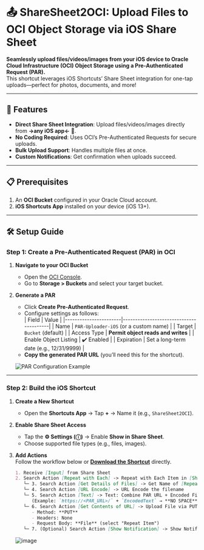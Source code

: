 # 📤 ShareSheet2OCI: Upload Files to OCI Object Storage via iOS Share Sheet

**Seamlessly upload files/videos/images from your iOS device to Oracle Cloud Infrastructure (OCI) Object Storage using a Pre-Authenticated Request (PAR).**  
This shortcut leverages iOS Shortcuts’ Share Sheet integration for one-tap uploads—perfect for photos, documents, and more!

---

## 🚀 Features
- **Direct Share Sheet Integration**: Upload files/videos/images directly from **→any iOS app←** 📱.
- **No Coding Required**: Uses OCI’s Pre-Authenticated Requests for secure uploads.
- **Bulk Upload Support**: Handles multiple files at once.
- **Custom Notifications**: Get confirmation when uploads succeed.

---

## 📋 Prerequisites
1. An **OCI Bucket** configured in your Oracle Cloud account.
2. **iOS Shortcuts App** installed on your device (iOS 13+).

---

## 🛠️ Setup Guide

### Step 1: Create a Pre-Authenticated Request (PAR) in OCI
1. **Navigate to your OCI Bucket**  
   - Open the [OCI Console](https://cloud.oracle.com/).
   - Go to **Storage > Buckets** and select your target bucket.

2. **Generate a PAR**  
   - Click **Create Pre-Authenticated Request**.
   - Configure settings as follows:  
     | Field                 | Value                                  |
     |-----------------------|----------------------------------------|
     | Name                  | `PAR-Uploader-iOS` (or a custom name)  |
     | Target                | `Bucket` (default)                    |
     | Access Type           | **Permit object reads and writes**    |
     | Enable Object Listing | ✔️ Enabled                            |
     | Expiration            | Set a long-term date (e.g., 12/31/9999) |
   - **Copy the generated PAR URL** (you’ll need this for the shortcut).

   ![PAR Configuration Example](https://github.com/user-attachments/assets/c2ae7462-58fd-4422-8c7c-9fa06709d520)

---

### Step 2: Build the iOS Shortcut
1. **Create a New Shortcut**  
   - Open the **Shortcuts App** → Tap **+** → Name it (e.g., `ShareSheet2OCI`).

2. **Enable Share Sheet Access**  
   - Tap the **⚙️ Settings (ⓘ)** → Enable **Show in Share Sheet**.
   - Choose supported file types (e.g., files, images).

3. **Add Actions**  
   Follow the workflow below or [**Download the Shortcut**](https://www.icloud.com/shortcuts/c70bb1b234064b04bfa2969eb60a82d4) directly.

   ```markdown
   1. Receive [Input] from Share Sheet
   2. Search Action [Repeat with Each] -> Repeat with Each Item in [Shortcut Input]
      └─ 3. Search Action [Get Details of Files] -> Get Name of [Repeat Item]
      └─ 4. Search Action [URL Encode] -> URL Encode the filename
      └─ 5. Search Action [Text] -> Text: Combine PAR URL + Encoded Filename  
         (Example: `https://<PAR_URL>/` + `EncodedText` → **NO SPACE**)
      └─ 6. Search Action [Get Contents of URL] -> Upload File via PUT Request  
         - Method: **PUT**  
         - Headers: None  
         - Request Body: **File** (select "Repeat Item")
      └─ 7. (Optional) Search Action [Show Notification] -> Show Notification on Success
   ```
   ![image](https://github.com/user-attachments/assets/18e07ebb-3ff4-4c92-852a-b83292427fdf)


